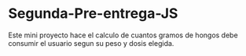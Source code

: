 # Segunda-Pre-entrega-JS

Este mini proyecto hace el calculo de cuantos gramos de hongos debe consumir el usuario segun su peso y dosis elegida. 
